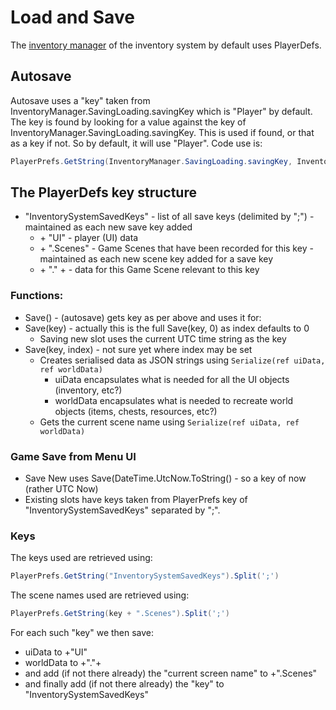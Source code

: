 # Load and Save

The [inventory manager](InventoryManager.md) of the inventory system by default uses PlayerDefs.

## Autosave 

Autosave uses a "key" taken from InventoryManager.SavingLoading.savingKey which is "Player" by default.
The key is found by looking for a value against the key of InventoryManager.SavingLoading.savingKey.
This is used if found, or that as a key if not.  So by default, it will use "Player".
Code use is:
```C#
PlayerPrefs.GetString(InventoryManager.SavingLoading.savingKey, InventoryManager.SavingLoading.savingKey)
```

## The PlayerDefs key structure

* "InventorySystemSavedKeys" - list of all save keys (delimited by ";") - maintained as each new save key added
  * <key> + "UI" - player (UI) data
  * <key> + ".Scenes" - Game Scenes that have been recorded for this key - maintained as each new scene key added for a save key
  * <key> + "." + <scene> - data for this Game Scene relevant to this key

### Functions:

* Save() - (autosave) gets key as per above and uses it for:
* Save(key) - actually this is the full Save(key, 0) as index defaults to 0
  * Saving new slot uses the current UTC time string as the key
* Save(key, index) -  not sure yet where index may be set
  * Creates serialised data as JSON strings using `Serialize(ref uiData, ref worldData)`
    * uiData encapsulates what is needed for all the UI objects (inventory, etc?)
    * worldData encapsulates what is needed to recreate world objects (items, chests, resources, etc?)
  * Gets the current scene name using `Serialize(ref uiData, ref worldData)`


### Game Save from Menu UI

* Save New uses Save(DateTime.UtcNow.ToString() - so a key of now (rather UTC Now)
* Existing slots have keys taken from PlayerPrefs key of "InventorySystemSavedKeys" separated by ";".

### Keys

The keys used are retrieved using:
```C#
PlayerPrefs.GetString("InventorySystemSavedKeys").Split(';')
```

The scene names used are retrieved using:
```C#
PlayerPrefs.GetString(key + ".Scenes").Split(';')
```

For each such "key" we then save:

* uiData to <key>+"UI"
* worldData to <key>+"."+<current screen name>
* and add (if not there already) the "current screen name" to <key>+".Scenes"
* and finally add (if not there already) the "key" to "InventorySystemSavedKeys"
